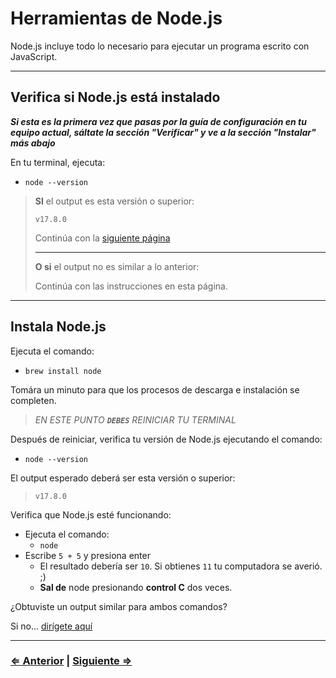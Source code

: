 ﻿# Herramientas de Node.js

Node.js incluye todo lo necesario para ejecutar un programa escrito con JavaScript.

---

## Verifica si Node.js está instalado

**_Si esta es la primera vez que pasas por la guía de configuración en tu equipo actual, sáltate la sección "Verificar" y ve a la sección "Instalar" más abajo_**

En tu terminal, ejecuta:

- `node --version`

> **SI** el output es esta versión o superior:
>
> ```text
> v17.8.0
> ```
>
> Continúa con la [siguiente página](./7-live-server.md)
>
> ---
> **O si** el output no es similar a lo anterior:
>
> Continúa con las instrucciones en esta página.

---

## Instala Node.js

Ejecuta el comando:

- `brew install node`

Tomára un minuto para que los procesos de descarga e instalación se completen.

> _EN ESTE PUNTO **`DEBES`** REINICIAR TU TERMINAL_

Después de reiniciar, verifica tu versión de Node.js ejecutando el comando:

- `node --version`

El output esperado deberá ser esta versión o superior:

> ```text
> v17.8.0
> ```

Verifica que Node.js esté funcionando:

- Ejecuta el comando:
  - `node`
- Escribe `5 + 5` y presiona enter
  - El resultado debería ser `10`.  Si obtienes `11` tu computadora se averió. ;)
  - **Sal de** node presionando **control C** dos veces.

¿Obtuviste un output similar para ambos comandos?

Si no... [dirígete aquí](../../error/error.md)

---

### [⇐ Anterior](./5-ohmyzsh.md) | [Siguiente ⇒](./7-live-server.md)
